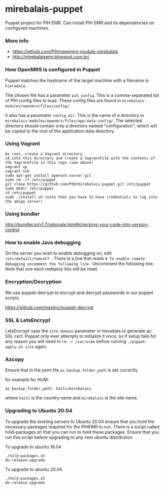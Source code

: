 # mirebalais-puppet

Puppet project for PIH EMR. Can install PIH EMR and its dependencies on configured machines.

### More info
- https://github.com/PIH/openmrs-module-mirebalais
- http://mirebalaisemr.blogspot.com.br/

### How OpenMRS is configured in Puppet

Puppet matches the hostname of the target machine with a filename in
`hieradata`.

The chosen file has a parameter `pih_config`. This is a comma-separated
list of PIH config files to load. These config files are found in
`mirebalais-modules/openmrs/files/config/`.

It also has a parameter `config_dir`. This is the name of a directory in
`mirebalais-modules/openmrs/files/app-data-config/`. The selected
directory should contain only a directory named "configuration", which will
be copied to the root of the application data directory.

### Using Vagrant

```
As root, create a Vagrant directory
cd into this directory and create a VagrantFile with the contents of the VagrantFile in this repo (see above)
vagrant up
vagrant ssh
sudo apt-get install openssh-server git
sudo rm -rf /etc/puppet
git clone https://github.com/PIH/mirebalais-puppet.git /etc/puppet
sudo mkdir /etc/puppet
cd /etc/puppet
sudo ./install.sh (note that you have to have credentials to log into the amigo server)
```

### Using bundler

http://bundler.io/v1.7/rationale.html#checking-your-code-into-version-control

### How to enable Java debugging

On the server you wish to enable debugging on, edit `/etc/default/tomcat7.`. There is a line that reads `# To enable remote debugging uncomment the following line.` Uncomment the following line.
Note that one each redeploy this will be reset.


### Encryption/Decryption

We use puppet-decrypt to encrypt and decrypt passwords in our puppet scripts.

https://github.com/maxlinc/puppet-decrypt


### SSL & LetsEncrypt

LetsEncrypt uses the `site_domain` parameter in hieradata to generate an SSL cert.
Puppet only ever attempts to initialize it once, so if setup fails for any
reason you will need to `rm -r /var/acme` before running `./puppet-apply.sh site` again.


### Azcopy

Ensure that in the yaml file `az_backup_folder_path` is set correctly

for example for HUM:

```
az_backup_folder_path: haiti/mirebalais
```

where `haiti` is the country name and `mirebalais` is the site name.

### Upgrading to Ubuntu 20.04
To upgrade the existing servers to Ubuntu 20.04 ensure that you hold the necessary packages required for the PIHEMR to run.
There is a script called hold-packages.sh that you can run to hold these packages. Ensure that you run this script before upgrading to any new ubuntu distribution

To upgrade to ubuntu 18.04
```
./hold-packages.sh
do-release-upgrade
```

To upgrade to ubuntu 20.04
```
./hold-packages.sh
do-release-upgrade
```
